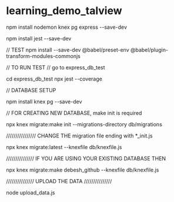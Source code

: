 # learning_demo_talview



npm install nodemon knex pg express --save-dev

npm install jest --save-dev


// TEST
npm install --save-dev @babel/preset-env @babel/plugin-transform-modules-commonjs

// TO RUN TEST
// go to express_db_test

cd express_db_test
npx jest --coverage





//     DATABASE SETUP

npm install knex pg --save-dev


// FOR CREATING NEW DATABASE, make init is required

npx knex migrate:make init --migrations-directory db/migrations

//////////////// CHANGE THE migration file ending with *_init.js

npx knex migrate:latest --knexfile db/knexfile.js


/////////////// IF YOU ARE USING YOUR EXISTING DATABASE THEN

npx knex migrate:make debesh_github --knexfile db/knexfile.js


/////////////// UPLOAD THE DATA ///////////////


node upload_data.js
